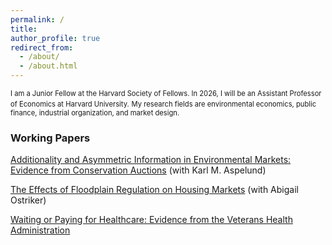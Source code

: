 ```yaml
---
permalink: /
title: 
author_profile: true
redirect_from: 
  - /about/
  - /about.html
---
```


<span style="font-size:0.8em;">
I am a Junior Fellow at the Harvard Society of Fellows. In 2026, I will be an Assistant Professor of Economics at Harvard University.</span>

<span style="font-size:0.8em;">
My research fields are environmental economics, public finance, industrial organization, and market design.</span>


### Working Papers
[Additionality and Asymmetric Information in Environmental Markets: Evidence from Conservation Auctions](https://annarusso.github.io/papers/aspelund_russo_crp.pdf) (with Karl M. Aspelund)


[The Effects of Floodplain Regulation on Housing Markets](https://ostriker.github.io/papers/Ostriker-Russo_floodplain-regulations.pdf) (with Abigail Ostriker)


[Waiting or Paying for Healthcare: Evidence from the Veterans Health Administration](https://annarusso.github.io/papers/russo_wait.pdf)


